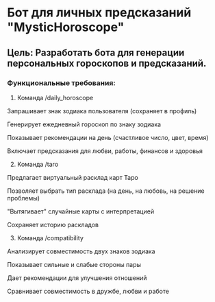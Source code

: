 # Бот для личных предсказаний "MysticHoroscope"
## Цель: Разработать бота для генерации персональных гороскопов и предсказаний.
### Функциональные требования:
1. Команда /daily_horoscope

Запрашивает знак зодиака пользователя (сохраняет в профиль)

Генерирует ежедневный гороскоп по знаку зодиака

Показывает рекомендации на день (счастливое число, цвет, время)

Включает предсказания для любви, работы, финансов и здоровья

2. Команда /taro

Предлагает виртуальный расклад карт Таро

Позволяет выбрать тип расклада (на день, на любовь, на решение проблемы)

"Вытягивает" случайные карты с интерпретацией

Сохраняет историю раскладов

3. Команда /compatibility

Анализирует совместимость двух знаков зодиака

Показывает сильные и слабые стороны пары

Дает рекомендации для улучшения отношений

Сравнивает совместимость в дружбе, любви и работе